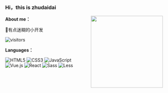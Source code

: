 ### Hi，this is zhudaidai

<img align='right' src="https://p8.itc.cn/q_70/images01/20210725/c30bc85f463541a684a59e6c1fcd01fd.gif" width="230">

**About me：**

🌱有点迷糊的小开发

![visitors](https://visitor-badge.laobi.icu/badge?page_id=zhudaidai416.zhudaidai416)

**Languages：**

![HTML5](https://img.shields.io/badge/HTML5-E34F26?logo=HTML5&logoColor=fff)
![CSS3](https://img.shields.io/badge/CSS3-1572B6?logo=CSS3&logoColor=fff)
![JavaScript](https://img.shields.io/badge/JavaScript-F7DF1E?logo=JavaScript&logoColor=333)
![Vue.js](https://img.shields.io/badge/Vue.js-4FC08D?logo=Vue.js&logoColor=fff)
![React](https://img.shields.io/badge/React-61DAFB?logo=React&logoColor=333)
![Sass](https://img.shields.io/badge/Sass-CC6699?logo=Sass&logoColor=fff)
![Less](https://img.shields.io/badge/Less-1D365D?logo=Less&logoColor=fff)
